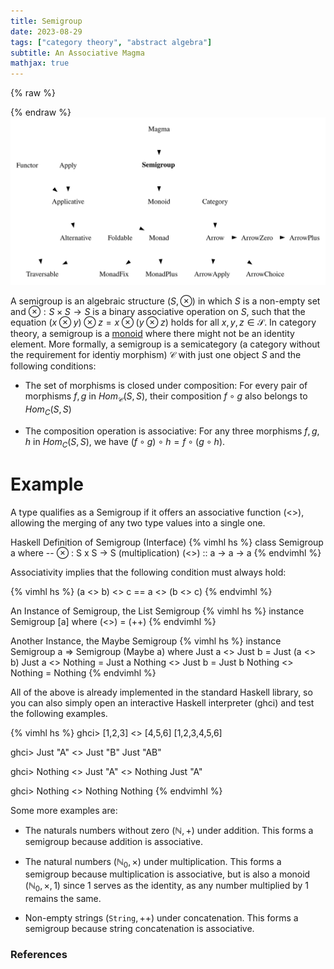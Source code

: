 ```yaml
---
title: Semigroup
date: 2023-08-29
tags: ["category theory", "abstract algebra"]
subtitle: An Associative Magma
mathjax: true
---
```



{% raw %}
<script>
  MathJax = {
    loader: {
      load: ['[custom]/xypic.js'],
      paths: {custom: 'https://beuke.org/js'}
    },
    tex: {
      packages: {'[+]': ['xypic']}
    }
  };
</script>

<script id="MathJax-script" async src="https://cdn.jsdelivr.net/npm/mathjax@3.1.4/es5/tex-chtml-full.js"></script>
<!-- <script id="MathJax-script" async src="https://cdn.jsdelivr.net/npm/mathjax@3.1.4/es5/tex-svg-full.js"></script> -->

<script>
window.addEventListener('load', function() {
   document.querySelectorAll("mjx-xypic-object").forEach( (x) => (x.style.color = "var(--darkreader-text--text"));
   document.querySelectorAll("mjx-math > mjx-xypic > svg > g").forEach(x => x.setAttribute("stroke", "var(--darkreader-text--text"))
})
</script>

</style>
{% endraw %}

<br>
<img src="/images/semigroup.svg" onclick="window.open(this.src)">
<!-- The source as dot is next to image. Compile with: dot -Tsvg typeclasses.dot -o typeclasses.svg -->
<br>



A semigroup is an algebraic structure $(S, \otimes)$ in which $S$ is a non-empty set and $\otimes : S \times S \rightarrow S$ is a binary associative operation on $S$, such that the equation $(x \otimes  y) \otimes z = x \otimes (y \otimes z)$ holds for all $x, y, z \in \mathcal{S}$. In category theory, a semigroup is a [monoid](/monoid/) where there might not be an identity element. More formally, a semigroup is a semicategory (a category without the requirement for identiy morphism) $\mathcal{C}$ with just one object $S$ and the following conditions:

* The set of morphisms is closed under composition: For every pair of morphisms $f, g$ in $Hom_\mathcal{C}(S,S)$, their composition $f \circ g$ also belongs to $Hom_{C}(S,S)$

* The composition operation is associative: For any three morphisms $f, g, h$ in $Hom_{C}(S, S)$, we have $(f \circ g) \circ h = f \circ (g \circ h)$.

<!-- In other words, a semigroup is a single-object category where the morphisms follow the laws of a semigroup as defined in abstract algebra. T -->

<!-- |                | Closure | Associativity | Identity | Divisibility | Commutativity | -->
<!-- |----------------|---------|---------------|----------|--------------|:-------------:| -->
<!-- | Partial Magma  |         |               |          |              |               | -->
<!-- | Semigroupoid   |         | x             |          |              |               | -->
<!-- | Small Category |         | x             | x        |              |               | -->



# Example

A type qualifies as a Semigroup if it offers an associative function (<>), allowing the merging of any two type values into a single one.


Haskell Definition of Semigroup (Interface)
{% vimhl hs %}
class Semigroup a where
-- ⊗  :  S x S  -> S (multiplication)
  (<>) :: a -> a -> a
{% endvimhl %}

Associativity implies that the following condition must always hold:

{% vimhl hs %}
(a <> b) <> c == a <> (b <> c)
{% endvimhl %}

An Instance of Semigroup, the List Semigroup
{% vimhl hs %}
instance Semigroup [a] where
        (<>) = (++)
{% endvimhl %}

Another Instance, the Maybe Semigroup
{% vimhl hs %}
instance Semigroup a => Semigroup (Maybe a) where
  Just a  <> Just b  = Just (a <> b)
  Just a  <> Nothing = Just a
  Nothing <> Just b  = Just b
  Nothing <> Nothing = Nothing
{% endvimhl %}

All of the above is already implemented in the standard Haskell library, so you can also simply open an interactive Haskell interpreter (ghci) and test the following examples.

{% vimhl hs %}
ghci> [1,2,3] <> [4,5,6]
[1,2,3,4,5,6]

ghci> Just "A" <> Just "B"
Just "AB"

ghci> Nothing <> Just "A" <> Nothing
Just "A"

ghci> Nothing <> Nothing
Nothing
{% endvimhl %}

Some more examples are:

* The naturals numbers without zero $({\mathbb  {N}},+)$ under addition. This forms a semigroup because addition is associative.

* The natural numbers $({\mathbb  {N}}_{0}, \times )$ under multiplication. This forms a semigroup because multiplication is associative, but is also a monoid $\left({\mathbb  {N}}_{0},\times,1\right)$ since 1 serves as the identity, as any number multiplied by 1 remains the same.

* Non-empty strings $(\texttt{String},++)$ under concatenation. This forms a semigroup because string concatenation is associative.

### References

[^0]: The diagram displayed at the top of this post is a modified version of Brent Yorgey's [Typeclassopedia diagram](https://wiki.haskell.org/File:Typeclassopedia-diagram.png)
[^1]: [Semigroups in ncatlab](https://ncatlab.org/nlab/show/semigroup#definition)
[^2]: [Semigroups and Monoids](https://boltje.math.ucsc.edu/courses/f15/f15m200notes.pdf)
